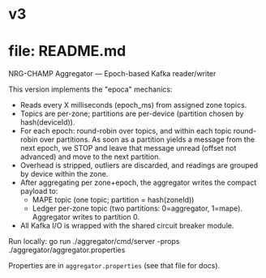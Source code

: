 # v3
# file: README.md
NRG-CHAMP Aggregator — Epoch-based Kafka reader/writer

This version implements the "epoca" mechanics:
- Reads every X milliseconds (epoch_ms) from assigned zone topics.
- Topics are per-zone; partitions are per-device (partition chosen by hash(deviceId)).
- For each epoch: round-robin over topics, and within each topic round-robin over partitions.
  As soon as a partition yields a message from the next epoch, we STOP and leave that message unread
  (offset not advanced) and move to the next partition.
- Overhead is stripped, outliers are discarded, and readings are grouped by device within the zone.
- After aggregating per zone+epoch, the aggregator writes the compact payload to:
  * MAPE topic (one topic; partition = hash(zoneId))
  * Ledger per-zone topic (two partitions: 0=aggregator, 1=mape). Aggregator writes to partition 0.
- All Kafka I/O is wrapped with the shared circuit breaker module.

Run locally:
  go run ./aggregator/cmd/server -props ./aggregator/aggregator.properties

Properties are in `aggregator.properties` (see that file for docs).